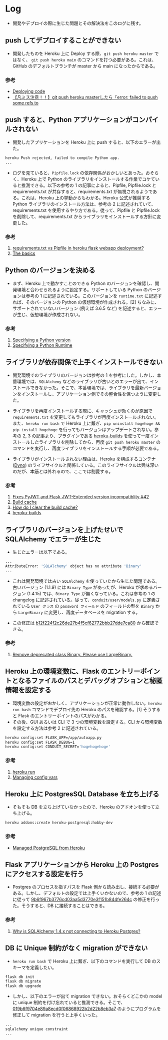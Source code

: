 # Log

- 開発やデプロイの際に生じた問題とその解決法をこのログに残す。

## push してデプロイすることができない

- 開発したものを Heroku 上に Deploy する際、`git push heroku master` ではなく、 `git push heroku main` のコマンドを打つ必要がある。これは、GitHub のデフォルトブランチが master から main になったからである。

### 参考

- [Deploying code](https://devcenter.heroku.com/articles/git#deploying-code)
- [【凡ミス注意！！】git push heroku masterしたら「error: failed to push some refs to ](https://zenn.dev/shimotaroo/articles/14ef835293981a)

## push すると、Python アプリケーションがコンパイルされない

- 開発したアプリケーションを Heroku 上に push すると、以下のエラーが出た。

```bash
heroku Push rejected, failed to compile Python app.
...
```

- ログを見ていると、`Pipfile.lock` の依存関係がおかしいとあった。おそらく、Heroku 上で Python のライブラリをインストールする作業でコケていると推測できる。以下の参考の 1 の記事によると、Pipfile, Pipfile.lock と requirements.txt が共存すると、requirements.txt が無視されるようである。これは、Heroku 上の挙動からもわかる。Heroku 公式が推奨する Python ライブラリのインストール方法は、参考の 2 に記述されていて、requirements.txt を使用するやり方である。従って、Pipfile と Pipfile.lock を削除して、requirements.txt からライブラリをインストールする方針に変更した。

### 参考

1. [requirements.txt vs Pipfile in heroku flask webapp deployment?](https://stackoverflow.com/questions/63252388/requirements-txt-vs-pipfile-in-heroku-flask-webapp-deployment)
2. [The basics](https://devcenter.heroku.com/articles/python-pip#the-basics)

## Python のバージョンを決める

- まず、Heroku 上で動かすことのできる Python のバージョンを確認し、開発環境と合わせられるように設定する。サポートしている Python のバージョンは参考の 1 に記述されている。このバージョンを `runtime.txt` に記述すれば、そのバージョンの Python の仮想環境が作成される。[2] ちなみに、サポートされていないバージョン (例えば 3.6.5 など) を記述すると、エラーが生じ、仮想環境が作成されない。

### 参考

1. [Specifying a Python version ](https://devcenter.heroku.com/articles/python-support#specifying-a-python-version)
2. [Specifying a Python Runtime](https://devcenter.heroku.com/articles/python-runtimes)

## ライブラリが依存関係で上手くインストールできない

- 開発環境でのライブラリのバージョンは参考の 1 を参考にした。しかし、本番環境では、`SQLAlchemy` などのライブラリが古いとのエラーが出て、インストールできなかった。そこで、本番環境では、ライブラリを最新バージョンをインストールし、アプリケーション側でその整合性を保つように変更した。

- ライブラリを再度インストールする際に、キャッシュが効くのが原因で `requirements.txt` を変更してもライブラリが再度インストールされない。また、`heroku run bash` で Heroku 上に繫ぎ、`pip uninstall hogehoge && pip install hogehoge` を行ってもバージョンはアップデートされない。参考の 2, 3 の記事より、プラグインである [heroku-builds](https://github.com/heroku/heroku-builds) を使って一度インストールしたライブラリを削除してから、再度 `git push heroku master` のコマンドを実行し、再度ライブラリをインストールする手順が必要である。

- ライブラリがインストールされない理由は、Heroku を構成するコンテナ ([Dyno](https://www.heroku.com/dynos)) のライフサイクルと関係している。このライフサイクルは興味深いのだが、本筋とは外れるので、ここでは割愛する。

### 参考

1. [Fixes PyJWT and Flask-JWT-Extended version incompatiblity #42](https://github.com/gothinkster/flask-realworld-example-app/pull/42/files)
2. [Build cache](https://devcenter.heroku.com/articles/slug-compiler#build-cache)
3. [How do I clear the build cache?](https://help.heroku.com/18PI5RSY/how-do-i-clear-the-build-cache)
4. [heroku-builds](https://github.com/heroku/heroku-builds)

## ライブラリのバージョンを上げたせいで SQLAlchemy でエラーが生じた

- 生じたエラーは以下である。

```bash
...
AttributeError: 'SQLAlchemy' object has no attribute 'Binary'
...
```

- これは開発環境では古い `SQLAlchemy` を使っていたから生じた問題である。古いバージョン (1.1.9) には `Binary Type` があったが、Heroku が求めるバージョン (1.4.15) では、`Binary Type` が無くなっている。これは参考の 1 の changelog に記述されている。従って、`conduit/user/models.py` に定義されている `User クラス` の `password フィールド` のフィールドの型を `Binary` から `LargeBinary` に変更し、再度データベースを migration する。

- この修正は [b12f224f2c26de27b4f5cf62772bbb27dde7ca80](https://github.com/dilmnqvovpnmlib/flask-api/commit/b12f224f2c26de27b4f5cf62772bbb27dde7ca80) から確認できる。

### 参考

1. [Remove deprecated class Binary. Please use LargeBinary.](https://docs.sqlalchemy.org/en/14/changelog/changelog_14.html#change-214869a306f72f33237772d33fc332ec)

## Heroku 上の環境変数に、Flask のエントリーポイントとなるファイルのパスとデバッグオプションと秘匿情報を設定する

- 環境変数の設定がおかしく、アプリケーションが正常に動作しない。`heroku run bash` コマンドでデプロイ先の Heroku のパスを確認する。[1] そうすると Flask のエントリーポイントのパスがわかる。
- その後、GUI あるいは CLI で 3 つの環境変数を設定する。CLI から環境変数を設定する方法は参考 2 に記述されている。

```bash
heroku config:set FLASK_APP=/app/autoapp.py
heroku config:set FLASK_DEBUG=1
heroku config:set CONDUIT_SECRET='hogehogehoge'
```

### 参考

1. [heroku run](https://devcenter.heroku.com/articles/heroku-cli-commands#heroku-run)
2. [Managing config vars](https://devcenter.heroku.com/articles/config-vars#managing-config-vars)

## Heroku 上に PostgresSQL Database を立ち上げる

- そもそも DB を立ち上げていなかったので、Heroku のアドオンを使って立ち上げる。

```bash
heroku addons:create heroku-postgresql:hobby-dev
```

### 参考

- [Managed PostgreSQL from Heroku](https://www.heroku.com/postgres)

## Flask アプリケーションから Heroku 上の Postgres にアクセスする設定を行う

- Postgres のプロセスを指すパスを Flask 側から読み出し、接続する必要がある。しかし、デフォルトの設定では上手くいかないので、参考の 1 の記述に従って [9b6f967b3776cd03aa5d3770e3f151b844fe264c](https://github.com/dilmnqvovpnmlib/flask-api/blob/9b6f967b3776cd03aa5d3770e3f151b844fe264c/conduit/settings.py#L33) の修正を行った。そうすると、DB に接続することはできる。

### 参考

1. [Why is SQLAlchemy 1.4.x not connecting to Heroku Postgres?](https://help.heroku.com/ZKNTJQSK/why-is-sqlalchemy-1-4-x-not-connecting-to-heroku-postgres)

## DB に Unique 制約がなく migration ができない

- `heroku run bash` で Heroku 上に繫ぎ、以下のコマンドを実行して DB のスキーマを定義したい。

```bash
flask db init
flask db migrate
flask db upgrade
```

- しかし、以下のエラーが出て migration できない。おそらくどこかの model に unique 制約を付け忘れていると推測できる。そこで、[019b6f9704e89a8ecd0f06868922b2d22b8eb3a7](https://github.com/dilmnqvovpnmlib/flask-api/commit/019b6f9704e89a8ecd0f06868922b2d22b8eb3a7) のようにプログラムを修正して migration を行うと上手くいった。

```bash
...
sqlalchemy unique constraint
...
```

